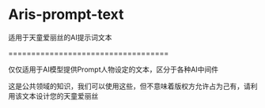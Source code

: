 # Aris-prompt-text
适用于天童爱丽丝的AI提示词文本

===================================

仅仅适用于AI模型提供Prompt人物设定的文本，区分于各种AI中间件

这是公共领域的知识，我们可以使用这些，但不意味着版权方允许占为己有，请利用该文本设计您的天童爱丽丝
